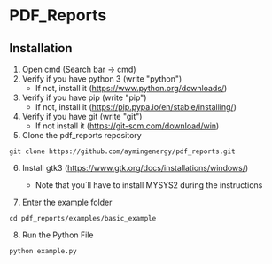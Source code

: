 # PDF_Reports

## Installation

1. Open cmd (Search bar -> cmd) 
2. Verify if you have python 3 (write "python")
	- If not, install it (https://www.python.org/downloads/) 
3. Verify if you have pip (write "pip")
	- If not, install it (https://pip.pypa.io/en/stable/installing/)
4. Verify if you have git (write "git")
	- If not install it (https://git-scm.com/download/win)
5. Clone the pdf_reports repository  

```
git clone https://github.com/aymingenergy/pdf_reports.git 
```
6. Install gtk3 (https://www.gtk.org/docs/installations/windows/)
	- Note that you`ll have to install MYSYS2 during the instructions

7. Enter the example folder
```
cd pdf_reports/examples/basic_example
```
8. Run the Python File
```
python example.py
```
